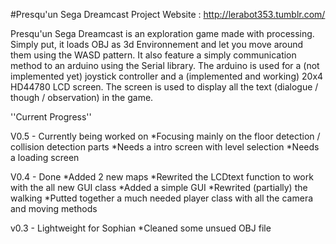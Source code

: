 #Presqu'un Sega Dreamcast
Project Website : http://lerabot353.tumblr.com/

Presqu'un Sega Dreamcast is an exploration game made with processing.
Simply put, it loads OBJ as 3d Environnement and let you move around them using the WASD pattern.
It also feature a simply communication method to an arduino using the Serial library.
The arduino is used for a (not implemented yet) joystick controller and a (implemented and working) 20x4 HD44780 LCD screen.
The screen is used to display all the text (dialogue / though / observation) in the game.

''Current Progress''

V0.5 - Currently being worked on
*Focusing mainly on the floor detection / collision detection parts
*Needs a intro screen with level selection
*Needs a loading screen


V0.4 - Done
*Added 2 new maps
*Rewrited the LCDtext function to work with the all new GUI class
*Added a simple GUI
*Rewrited (partially) the walking
*Putted together a much needed player class with all the camera and moving methods

v0.3 - Lightweight for Sophian
*Cleaned some unsued OBJ file
